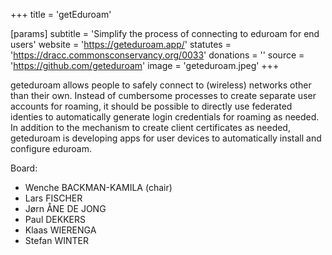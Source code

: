 +++
title = 'getEduroam'

[params]
    subtitle = 'Simplify the process of connecting to eduroam for end users'
    website = 'https://geteduroam.app/'
    statutes = 'https://dracc.commonsconservancy.org/0033'
    donations = ''
    source = 'https://github.com/geteduroam'
    image = 'geteduroam.jpeg'
+++

geteduroam allows people to safely connect to (wireless) networks other than their own. Instead of cumbersome processes to create separate user accounts for roaming, it should be possible to directly use federated identies to automatically generate login credentials for roaming as needed. In addition to the mechanism to create client certificates as needed, geteduroam is developing apps for user devices to automatically install and configure eduroam.

Board:
 * Wenche BACKMAN-KAMILA (chair)
 * Lars FISCHER
 * Jørn ÅNE DE JONG
 * Paul DEKKERS
 * Klaas WIERENGA
 * Stefan WINTER
